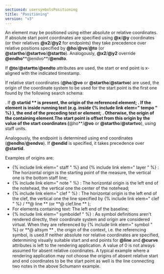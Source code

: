 ```yaml
---
sectionid: usersymbolsPositioning
title: "Positioning"
version: "v3"
---
```


An element may be positioned using either absolute or relative coordinates. If absolute
start point coordinates are specified using **@x**/**@y** coordinates (or their
relatives **@x2**/**@y2** for endpoints) they take precedence over relative
positions specified by **@ho**/**@vo**/**@to** (or
**@startho**/**@startvo**/**@startto**). Analogously,
**@x2**/**@y2** override
**@endho****@endvo**/**@endto**.

If **@to**/**@startto**/**@endto** attributes are used, the start or end
point is x-aligned with the indicated timestamp.

If relative start coordinates (**@ho**/**@vo** or
**@startho**/**@startvo**) are used, the origin of the coordinate system to be
used for the start point is the first one found by the following search schema:

. If **@ startid ** is present, the origin of the referenced element;
. If the element is inside running text (e.g. inside {% include link elem=" tempo "
%} ), the end of the preceding text or element;
. Otherwise, the origin of the containing element.The start point is offset from this origin by the value of the start coordinates
(**@ho**/**@vo** or **@startho**/**@startvo**), using staff
units.

Analogously, the endpoint is determined using end coordinates
(**@endho**/**@endvo**). If **@endid** is specified, it takes precedence
over **@startid**.

Examples of origins are:

- {% include link elem=" staff " %} and {% include link elem=" layer " %} : The horizontal
origin is the starting point of the measure, the vertical one is the bottom staff
line;
- {% include link elem=" note " %} : The horizontal origin is the left end of the notehead,
the vertical one the center of the notehead;
- {% include link elem=" clef " %} : The horizontal origin is the left end of the clef,
the vertical one the line specified by {% include link elem=" clef " %} / **@ line
** (or **@ clef.line ** );
- For elements containing text: The left end of the baseline;
- {% include link elem=" symboldef " %} : As symbol definitions aren't rendered directly,
their coordinate system and origin are considered virtual. When they are referenced
by {% include link elem=" symbol " %} or **@ altsym ** , the origin of the context,
i.e. the referencing symbol, is used.If neither absolute nor relative coordinates are specified, determining visually suitable
start and end points for **@line** and **@curve** attributes is left to the
rendering application. A value of 0 is not always assumed for absent relative coordinates.
A
typical example where a rendering application may not choose the origins of absent
relative
start and end coordinates to be the start point as well is the line connecting two
notes in
the above <span class="ref" data-target="mignonFigure">Schumann example</span>.

